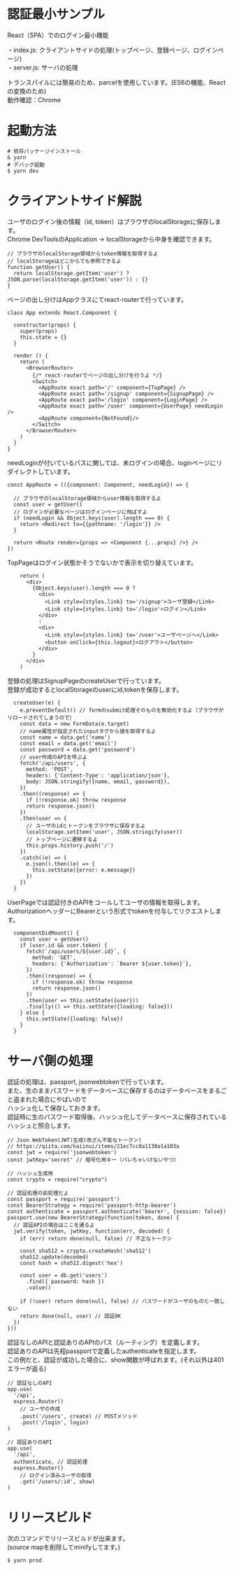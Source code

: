 # 認証最小サンプル

React（SPA）でのログイン最小機能  

・index.js: クライアントサイドの処理(トップページ、登録ページ、ログインページ)  
・server.js: サーバの処理  

トランスパイルには簡易のため、parcelを使用しています。(ES6の機能、Reactの変換のため)  
動作確認：Chrome  

# 起動方法

```
# 依存パッケージインストール
& yarn
# デバッグ起動
$ yarn dev
```

# クライアントサイド解説
ユーザのログイン後の情報（id, token）はブラウザのlocalStorageに保存します。  
Chrome DevToolsのApplication -> localStorageから中身を確認できます。  

```
// ブラウザのlocalStorage領域からtoken情報を取得するよ
// localStorageはどこからでも参照できるよ
function getUser() {
  return localStorage.getItem('user') ? JSON.parse(localStorage.getItem('user')) : {}
}
```

ページの出し分けはAppクラスにてreact-routerで行っています。  

```
class App extends React.Component {

  constructor(props) {
    super(props)
    this.state = {}
  }

  render () {
    return (
      <BrowserRouter>
        {/* react-routerでページの出し分けを行うよ */}
        <Switch>
          <AppRoute exact path='/' component={TopPage} />
          <AppRoute exact path='/signup' component={SignupPage} />
          <AppRoute exact path='/login' component={LoginPage} />
          <AppRoute exact path='/user' component={UserPage} needLogin />
          <AppRoute component={NotFound}/>
        </Switch>
      </BrowserRouter>
    )
  }
}
```

needLoginが付いているパスに関しては、未ログインの場合、loginページにリダイレクトしています。  

```
const AppRoute = (({component: Component, needLogin}) => {

  // ブラウザのlocalStorage領域からuser情報を取得するよ
  const user = getUser()
  // ログインが必要なページはログインページに飛ばすよ
  if (needLogin && Object.keys(user).length === 0) {
    return <Redirect to={{pathname: '/login'}} />
  }

  return <Route render={props => <Component {...props} />} />
})
```

TopPageはログイン状態かそうでないかで表示を切り替えています。  

```
    return (
      <div>
        {Object.keys(user).length === 0 ? 
          <div>
            <Link style={styles.link} to='/signup'>ユーザ登録</Link>
            <Link style={styles.link} to='/login'>ログイン</Link>
          </div>
          : 
          <div>
            <Link style={styles.link} to='/user'>ユーザページへ</Link>
            <button onClick={this.logout}>ログアウト</button>
          </div>
        }
      </div>
    )
```

登録の処理はSignupPageのcreateUserで行っています。  
登録が成功するとlocalStorageのuserにid,tokenを保存します。  

```
  createUser(e) {
    e.preventDefault() // formのsubmit処理そのものを無効化するよ（ブラウザがリロードされてしまうので）
    const data = new FormData(e.target)
    // name属性が指定されたinputタグから値を取得するよ
    const name = data.get('name')
    const email = data.get('email')
    const password = data.get('password')
    // user作成のAPIを呼ぶよ
    fetch('/api/users', {
      method: 'POST',
      headers: {'Content-Type': 'application/json'},
      body: JSON.stringify({name, email, password}),
    })
    .then((response) => {
      if (!response.ok) throw response
      return response.json()
    })
    .then(user => {
      // ユーザのidとトークンをブラウザに保存するよ
      localStorage.setItem('user', JSON.stringify(user))
      // トップページに遷移するよ
      this.props.history.push('/')
    })
    .catch((e) => {
      e.json().then((e) => {
        this.setState({error: e.message})
      })
    })
  }
```

UserPageでは認証付きのAPIをコールしてユーザの情報を取得します。  
AuthorizationヘッダーにBearerという形式でtokenを付与してリクエストします。  

```
  componentDidMount() {
    const user = getUser()
    if (user.id && user.token) {
      fetch(`/api/users/${user.id}`, {
        method: 'GET',
        headers: {'Authorization': `Bearer ${user.token}`},
      })
      .then((response) => {
        if (!response.ok) throw response
        return response.json()
      })
      .then(user => this.setState({user}))
      .finally(() => this.setState({loading: false}))
    } else {
      this.setState({loading: false})
    }
  }
```

# サーバ側の処理
認証の処理は、passport, jsonwebtokenで行っています。  
また、生のままパスワードをデータベースに保存するのはデータベースをまるごと盗まれた場合にやばいので  
ハッシュ化して保存しておきます。  
認証時に生のパスワード取得後、ハッシュ化してデータベースに保存されているハッシュと照合します。  

```
// Json WebToken(JWT)生成(改ざん不能なトークン)
// https://qiita.com/kaiinui/items/21ec7cc8a1130a1a103a
const jwt = require('jsonwebtoken')
const jwtKey='secret' // 暗号化用キー（バレちゃいけないやつ）

// ハッシュ生成用
const crypto = require("crypto")

// 認証処理の前処理だよ
const passport = require('passport')
const BearerStrategy = require('passport-http-bearer')
const authenticate = passport.authenticate('bearer', {session: false})
passport.use(new BearerStrategy(function(token, done) {
  // 認証APIの場合はここを通るよ
  jwt.verify(token, jwtKey, function(err, decoded) {
    if (err) return done(null, false) // 不正なトークン

    const sha512 = crypto.createHash('sha512')
    sha512.update(decoded)
    const hash = sha512.digest('hex')

    const user = db.get('users')
      .find({ password: hash })
      .value()
  
    if (!user) return done(null, false) // パスワードがユーザのものと一致しない
    return done(null, user) // 認証OK
  })
}))
```

認証なしのAPIと認証ありのAPIのパス（ルーティング）を定義します。  
認証ありのAPIは先程passportで定義したauthenticateを指定します。  
この例だと、認証が成功した場合に、show関数が呼ばれます。(それ以外は401エラーが返る)  

```
// 認証なしのAPI
app.use(
  '/api',
  express.Router()
    // ユーザの作成
    .post('/users', create) // POSTメソッド
    .post('/login', login)
)

// 認証ありのAPI
app.use(
  '/api',
  authenticate, // 認証処理
  express.Router()
    // ログイン済みユーザの取得
    .get('/users/:id', show)
)
```


# リリースビルド
次のコマンドでリリースビルドが出来ます。  
(source mapを削除してminifyしてます。)  

```
$ yarn prod
```